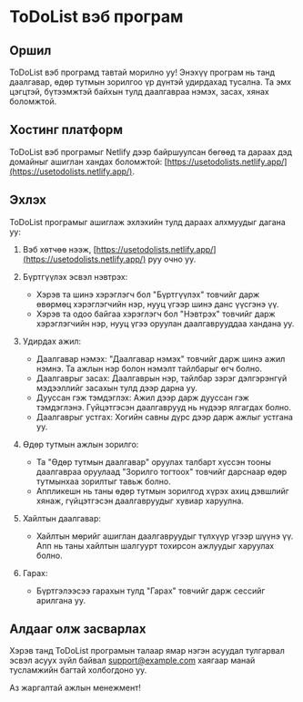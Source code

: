 # ToDoList вэб програм

## Оршил

ToDoList вэб програмд ​​тавтай морилно уу! Энэхүү програм нь танд даалгавар, өдөр тутмын зорилгоо үр дүнтэй удирдахад тусална. Та эмх цэгцтэй, бүтээмжтэй байхын тулд даалгавраа нэмэх, засах, хянах боломжтой.

## Хостинг платформ

ToDoList вэб програмыг Netlify дээр байршуулсан бөгөөд та дараах дэд домайныг ашиглан хандах боломжтой: [https://usetodolists.netlify.app/](https://usetodolists.netlify.app/).

## Эхлэх

ToDoList програмыг ашиглаж эхлэхийн тулд дараах алхмуудыг дагана уу:

1. Вэб хөтчөө нээж, [https://usetodolists.netlify.app/](https://usetodolists.netlify.app/) руу очно уу.

2. Бүртгүүлэх эсвэл нэвтрэх:
   - Хэрэв та шинэ хэрэглэгч бол "Бүртгүүлэх" товчийг дарж өвөрмөц хэрэглэгчийн нэр, нууц үгээр шинэ данс үүсгэнэ үү.
   - Хэрэв та одоо байгаа хэрэглэгч бол "Нэвтрэх" товчийг дарж хэрэглэгчийн нэр, нууц үгээ оруулан даалгаврууддаа хандана уу.

3. Удирдах ажил:
   - Даалгавар нэмэх: "Даалгавар нэмэх" товчийг дарж шинэ ажил нэмнэ. Та ажлын нэр болон нэмэлт тайлбарыг өгч болно.
   - Даалгаврыг засах: Даалгаврын нэр, тайлбар зэрэг дэлгэрэнгүй мэдээллийг засахын тулд дээр дарна уу.
   - Дууссан гэж тэмдэглэх: Ажил дээр дарж дууссан гэж тэмдэглэнэ. Гүйцэтгэсэн даалгаврууд нь нүдээр ялгагдах болно.
   - Даалгаврыг устгах: Хогийн савны дүрс дээр дарж ажлыг устгана уу.

4. Өдөр тутмын ажлын зорилго:
   - Та "Өдөр тутмын даалгавар" оруулах талбарт хүссэн тооны даалгавраа оруулаад "Зорилго тогтоох" товчийг дарснаар өдөр тутмынхаа зорилтыг тавьж болно.
   - Аппликешн нь таны өдөр тутмын зорилгод хүрэх ахиц дэвшлийг хянаж, гүйцэтгэсэн даалгавруудыг хувиар харуулна.

5. Хайлтын даалгавар:
   - Хайлтын мөрийг ашиглан даалгавруудыг түлхүүр үгээр шүүнэ үү. Апп нь таны хайлтын шалгуурт тохирсон ажлуудыг харуулах болно.

6. Гарах:
   - Бүртгэлээсээ гарахын тулд "Гарах" товчийг дарж сессийг арилгана уу.

## Алдааг олж засварлах

Хэрэв танд ToDoList програмын талаар ямар нэгэн асуудал тулгарвал эсвэл асуух зүйл байвал [support@example.com](mailto:support@example.com) хаягаар манай тусламжийн багтай холбогдоно уу.

Аз жаргалтай ажлын менежмент!
